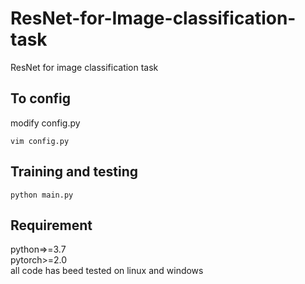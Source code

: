 # ResNet-for-Image-classification-task
ResNet for image classification task

## To config  
modify config.py
```
vim config.py

```
## Training and testing  
```
python main.py
```

## Requirement
python=>=3.7  
pytorch>=2.0  
all code has beed tested on linux and windows  
